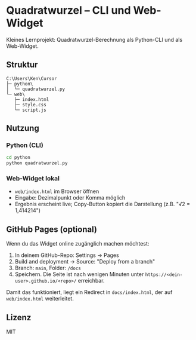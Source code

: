 # Quadratwurzel – CLI und Web-Widget

Kleines Lernprojekt: Quadratwurzel-Berechnung als Python-CLI und als Web-Widget.

## Struktur

```
C:\Users\Ken\Cursor
├─ python\
│  └─ quadratwurzel.py
└─ web\
   ├─ index.html
   ├─ style.css
   └─ script.js
```

## Nutzung

### Python (CLI)
```bash
cd python
python quadratwurzel.py
```

### Web-Widget lokal
- `web/index.html` im Browser öffnen
- Eingabe: Dezimalpunkt oder Komma möglich
- Ergebnis erscheint live; Copy-Button kopiert die Darstellung (z.B. "√2 = 1,414214")

## GitHub Pages (optional)
Wenn du das Widget online zugänglich machen möchtest:
1. In deinem GitHub-Repo: Settings → Pages
2. Build and deployment → Source: "Deploy from a branch"
3. Branch: `main`, Folder: `/docs`
4. Speichern. Die Seite ist nach wenigen Minuten unter `https://<dein-user>.github.io/<repo>/` erreichbar.

Damit das funktioniert, liegt ein Redirect in `docs/index.html`, der auf `web/index.html` weiterleitet.

## Lizenz
MIT
